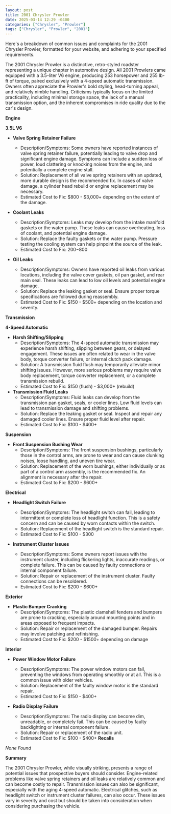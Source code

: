 ```yaml
---
layout: post
title: 2001 Chrysler Prowler
date: 2025-03-14 12:29 -0400
categories: ["Chrysler", "Prowler"]
tags: ["Chrysler", "Prowler", "2001"]
---
```

Here's a breakdown of common issues and complaints for the 2001 Chrysler Prowler, formatted for your website, and adhering to your specified requirements.

The 2001 Chrysler Prowler is a distinctive, retro-styled roadster representing a unique chapter in automotive design. All 2001 Prowlers came equipped with a 3.5-liter V6 engine, producing 253 horsepower and 255 lb-ft of torque, paired exclusively with a 4-speed automatic transmission. Owners often appreciate the Prowler's bold styling, head-turning appeal, and relatively nimble handling. Criticisms typically focus on the limited practicality, including minimal storage space, the lack of a manual transmission option, and the inherent compromises in ride quality due to the car's design.

**Engine**

**3.5L V6**

*   **Valve Spring Retainer Failure**
    *   Description/Symptoms: Some owners have reported instances of valve spring retainer failure, potentially leading to valve drop and significant engine damage. Symptoms can include a sudden loss of power, loud clattering or knocking noises from the engine, and potentially a complete engine stall.
    *   Solution: Replacement of all valve spring retainers with an updated, more durable design is the recommended fix. In cases of valve damage, a cylinder head rebuild or engine replacement may be necessary.
    *   Estimated Cost to Fix: $800 - $3,000+ depending on the extent of the damage.

*   **Coolant Leaks**
    *   Description/Symptoms: Leaks may develop from the intake manifold gaskets or the water pump. These leaks can cause overheating, loss of coolant, and potential engine damage.
    *   Solution: Replace the faulty gaskets or the water pump. Pressure testing the cooling system can help pinpoint the source of the leak.
    *   Estimated Cost to Fix: $200-$800
*   **Oil Leaks**
    *   Description/Symptoms: Owners have reported oil leaks from various locations, including the valve cover gaskets, oil pan gasket, and rear main seal. These leaks can lead to low oil levels and potential engine damage.
    *   Solution: Replace the leaking gasket or seal. Ensure proper torque specifications are followed during reassembly.
    *   Estimated Cost to Fix: $150 - $500+ depending on the location and severity.

**Transmission**

**4-Speed Automatic**

*   **Harsh Shifting/Slipping**
    *   Description/Symptoms: The 4-speed automatic transmission may experience harsh shifting, slipping between gears, or delayed engagement. These issues are often related to wear in the valve body, torque converter failure, or internal clutch pack damage.
    *   Solution: A transmission fluid flush may temporarily alleviate minor shifting issues. However, more serious problems may require valve body replacement, torque converter replacement, or a complete transmission rebuild.
    *   Estimated Cost to Fix: $150 (flush) - $3,000+ (rebuild)
*   **Transmission Fluid Leaks**
    *   Description/Symptoms: Fluid leaks can develop from the transmission pan gasket, seals, or cooler lines. Low fluid levels can lead to transmission damage and shifting problems.
    *   Solution: Replace the leaking gasket or seal. Inspect and repair any damaged cooler lines. Ensure proper fluid level after repair.
    *   Estimated Cost to Fix: $100 - $400+

**Suspension**

*   **Front Suspension Bushing Wear**
    * Description/Symptoms: The front suspension bushings, particularly those in the control arms, are prone to wear and can cause clunking noises, loose handling, and uneven tire wear.
    * Solution: Replacement of the worn bushings, either individually or as part of a control arm assembly, is the recommended fix. An alignment is necessary after the repair.
    * Estimated Cost to Fix: $200 - $600+

**Electrical**

*   **Headlight Switch Failure**
    *   Description/Symptoms: The headlight switch can fail, leading to intermittent or complete loss of headlight function. This is a safety concern and can be caused by worn contacts within the switch.
    *   Solution: Replacement of the headlight switch is the standard repair.
    *   Estimated Cost to Fix: $100 - $300

*   **Instrument Cluster Issues**
    *   Description/Symptoms: Some owners report issues with the instrument cluster, including flickering lights, inaccurate readings, or complete failure. This can be caused by faulty connections or internal component failure.
    *   Solution: Repair or replacement of the instrument cluster. Faulty connections can be resoldered.
    *   Estimated Cost to Fix: $200 - $600+

**Exterior**

*   **Plastic Bumper Cracking**
    * Description/Symptoms: The plastic clamshell fenders and bumpers are prone to cracking, especially around mounting points and in areas exposed to frequent impacts.
    * Solution: Repair or replacement of the damaged bumper. Repairs may involve patching and refinishing.
    * Estimated Cost to Fix: $200 - $1500+ depending on damage

**Interior**

*   **Power Window Motor Failure**
    * Description/Symptoms: The power window motors can fail, preventing the windows from operating smoothly or at all. This is a common issue with older vehicles.
    * Solution: Replacement of the faulty window motor is the standard repair.
    * Estimated Cost to Fix: $150 - $400+

*   **Radio Display Failure**
    * Description/Symptoms: The radio display can become dim, unreadable, or completely fail. This can be caused by faulty backlighting or internal component failure.
    * Solution: Repair or replacement of the radio unit.
    * Estimated Cost to Fix: $100 - $400+
**Recalls**

*None Found*

**Summary**

The 2001 Chrysler Prowler, while visually striking, presents a range of potential issues that prospective buyers should consider. Engine-related problems like valve spring retainers and oil leaks are relatively common and can become costly to repair. Transmission issues can also be significant, especially with the aging 4-speed automatic. Electrical glitches, such as headlight switch or instrument cluster failures, can also occur. These issues vary in severity and cost but should be taken into consideration when considering purchasing the vehicle.

